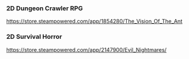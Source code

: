 ###  2D Dungeon Crawler RPG 
 https://store.steampowered.com/app/1854280/The_Vision_Of_The_Ant   

### 2D Survival Horror  
https://store.steampowered.com/app/2147900/Evil_Nightmares/



